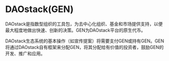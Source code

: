 # 

# DAOstack(GEN)

DAOstack是指数型组织的工具包，为去中心化组织、基金和市场提供支持，以便最大程度地做出快速、创新的决策。GEN为DAOstack平台的原生代币。

DAOstack生态系统的基本操作（如宣传提案）将需要支付GEN或持有GEN。GEN将通过DAOstack自有框架来分配GEN，将其分配给有价值的投资者，鼓励GEN的开发、推广和应用。


